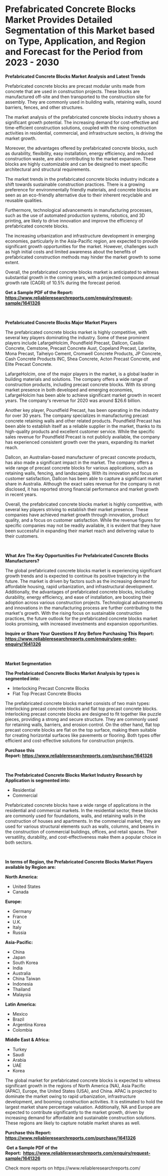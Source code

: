 <p><h1>Prefabricated Concrete Blocks Market Provides Detailed Segmentation of this Market based on Type, Application, and Region and Forecast for the Period from 2023 - 2030</h1></p><p><strong>Prefabricated Concrete Blocks Market Analysis and Latest Trends</strong></p>
<p><p>Prefabricated concrete blocks are precast modular units made from concrete that are used in construction projects. These blocks are manufactured off-site and then transported to the construction site for assembly. They are commonly used in building walls, retaining walls, sound barriers, fences, and other structures.</p><p>The market analysis of the prefabricated concrete blocks industry shows a significant growth potential. The increasing demand for cost-effective and time-efficient construction solutions, coupled with the rising construction activities in residential, commercial, and infrastructure sectors, is driving the market growth.</p><p>Moreover, the advantages offered by prefabricated concrete blocks, such as durability, flexibility, easy installation, energy efficiency, and reduced construction waste, are also contributing to the market expansion. These blocks are highly customizable and can be designed to meet specific architectural and structural requirements.</p><p>The market trends in the prefabricated concrete blocks industry indicate a shift towards sustainable construction practices. There is a growing preference for environmentally friendly materials, and concrete blocks are seen as an eco-friendly alternative due to their inherent recyclable and reusable qualities.</p><p>Furthermore, technological advancements in manufacturing processes, such as the use of automated production systems, robotics, and 3D printing, are likely to drive innovation and improve the efficiency of prefabricated concrete blocks.</p><p>The increasing urbanization and infrastructure development in emerging economies, particularly in the Asia-Pacific region, are expected to provide significant growth opportunities for the market. However, challenges such as high initial costs and limited awareness about the benefits of prefabricated construction methods may hinder the market growth to some extent.</p><p>Overall, the prefabricated concrete blocks market is anticipated to witness substantial growth in the coming years, with a projected compound annual growth rate (CAGR) of 10.5% during the forecast period.</p></p>
<p><strong>Get a Sample PDF of the Report:&nbsp; <a href="https://www.reliableresearchreports.com/enquiry/request-sample/1641326">https://www.reliableresearchreports.com/enquiry/request-sample/1641326</a></strong></p>
<p>&nbsp;</p>
<p><strong>Prefabricated Concrete Blocks Major Market Players</strong></p>
<p><p>The prefabricated concrete blocks market is highly competitive, with several key players dominating the industry. Some of these prominent players include LafargeHolcim, Poundfield Precast, Dallcon, Casilio Concrete, Cemstone, Precast Concrete Aust, Copeland Precast, Laterlite, Mona Precast, Taiheiyo Cement, Cromwell Concrete Products, JP Concrete, Cash Concrete Products INC, Shea Concrete, Acton Precast Concrete, and Elite Precast Concrete. </p><p>LafargeHolcim, one of the major players in the market, is a global leader in building materials and solutions. The company offers a wide range of construction products, including precast concrete blocks. With its strong market presence in both developed and emerging economies, LafargeHolcim has been able to achieve significant market growth in recent years. The company's revenue for 2020 was around $26.6 billion.</p><p>Another key player, Poundfield Precast, has been operating in the industry for over 30 years. The company specializes in manufacturing precast concrete retaining walls and other related products. Poundfield Precast has been able to establish itself as a reliable supplier in the market, thanks to its high-quality products and excellent customer service. While the specific sales revenue for Poundfield Precast is not publicly available, the company has experienced consistent growth over the years, expanding its market reach.</p><p>Dallcon, an Australian-based manufacturer of precast concrete products, has also made a significant impact in the market. The company offers a wide range of precast concrete blocks for various applications, such as retaining walls, fencing, and landscaping. With its innovation and focus on customer satisfaction, Dallcon has been able to capture a significant market share in Australia. Although the exact sales revenue for the company is not disclosed, it has reported strong financial performance and market growth in recent years.</p><p>Overall, the prefabricated concrete blocks market is highly competitive, with several key players striving to establish their market presence. These companies have achieved market growth through innovation, product quality, and a focus on customer satisfaction. While the revenue figures for specific companies may not be readily available, it is evident that they have been successful in expanding their market reach and delivering value to their customers.</p></p>
<p>&nbsp;</p>
<p><strong>What Are The Key Opportunities For Prefabricated Concrete Blocks Manufacturers?</strong></p>
<p><p>The global prefabricated concrete blocks market is experiencing significant growth trends and is expected to continue its positive trajectory in the future. The market is driven by factors such as the increasing demand for affordable housing, rapid urbanization, and infrastructural development. Additionally, the advantages of prefabricated concrete blocks, including durability, energy efficiency, and ease of installation, are boosting their adoption across various construction projects. Technological advancements and innovations in the manufacturing process are further contributing to the market's growth. With the rising focus on sustainable construction practices, the future outlook for the prefabricated concrete blocks market looks promising, with increased investments and expansion opportunities.</p></p>
<p><strong>Inquire or Share Your Questions If Any Before Purchasing This Report: <a href="https://www.reliableresearchreports.com/enquiry/pre-order-enquiry/1641326">https://www.reliableresearchreports.com/enquiry/pre-order-enquiry/1641326</a></strong></p>
<p>&nbsp;</p>
<p><strong>Market Segmentation</strong></p>
<p><strong>The Prefabricated Concrete Blocks Market Analysis by types is segmented into:</strong></p>
<p><ul><li>Interlocking Precast Concrete Blocks</li><li>Flat Top Precast Concrete Blocks</li></ul></p>
<p><p>The prefabricated concrete blocks market consists of two main types: interlocking precast concrete blocks and flat top precast concrete blocks. Interlocking precast concrete blocks are designed to fit together like puzzle pieces, providing a strong and secure structure. They are commonly used for retaining walls, barriers, and erosion control. On the other hand, flat top precast concrete blocks are flat on the top surface, making them suitable for creating horizontal surfaces like pavements or flooring. Both types offer efficient and cost-effective solutions for construction projects.</p></p>
<p><strong>Purchase this Report:&nbsp;<a href="https://www.reliableresearchreports.com/purchase/1641326">https://www.reliableresearchreports.com/purchase/1641326</a></strong></p>
<p>&nbsp;</p>
<p><strong>The Prefabricated Concrete Blocks Market Industry Research by Application is segmented into:</strong></p>
<p><ul><li>Residential</li><li>Commercial</li></ul></p>
<p><p>Prefabricated concrete blocks have a wide range of applications in the residential and commercial markets. In the residential sector, these blocks are commonly used for foundations, walls, and retaining walls in the construction of houses and apartments. In the commercial market, they are used for various structural elements such as walls, columns, and beams in the construction of commercial buildings, offices, and retail spaces. Their versatility, durability, and cost-effectiveness make them a popular choice in both sectors.</p></p>
<p>&nbsp;</p>
<p><strong>In terms of Region, the Prefabricated Concrete Blocks Market Players available by Region are:</strong></p>
<p>
    <p> <strong> North America: </strong>
        <ul>
            <li>United States</li>
            <li>Canada</li>
        </ul>
        </p> 
    <p> <strong> Europe: </strong>
        <ul>
            <li>Germany</li>
            <li>France</li>
            <li>U.K.</li>
            <li>Italy</li>
            <li>Russia</li>
        </ul>
        </p> 
    <p> <strong> Asia-Pacific: </strong>
        <ul>
            <li>China</li>
            <li>Japan</li>
            <li>South Korea</li>
            <li>India</li>
            <li>Australia</li>
            <li>China Taiwan</li>
            <li>Indonesia</li>
            <li>Thailand</li>
            <li>Malaysia</li>
        </ul>
        </p> 
    <p> <strong> Latin America: </strong>
        <ul>
            <li>Mexico</li>
            <li>Brazil</li>
            <li>Argentina Korea</li>
            <li>Colombia</li>
        </ul>
        </p> 
    <p> <strong> Middle East & Africa: </strong>
        <ul>
            <li>Turkey</li>
            <li>Saudi</li>
            <li>Arabia</li>
            <li>UAE</li>
            <li>Korea</li>
        </ul>
    </p>
    </p>
<p><p>The global market for prefabricated concrete blocks is expected to witness significant growth in the regions of North America (NA), Asia Pacific (APAC), Europe, the United States (USA), and China. APAC is projected to dominate the market owing to rapid urbanization, infrastructure development, and booming construction activities. It is estimated to hold the largest market share percentage valuation. Additionally, NA and Europe are expected to contribute significantly to the market growth, driven by increasing demand for affordable and sustainable construction solutions. These regions are likely to capture notable market shares as well.</p></p>
<p><strong>Purchase this Report: <a href="https://www.reliableresearchreports.com/purchase/1641326">https://www.reliableresearchreports.com/purchase/1641326</a></strong></p>
<p>&nbsp;<strong>Get a Sample PDF of the Report:&nbsp;&nbsp;<a href="https://www.reliableresearchreports.com/enquiry/request-sample/1641326">https://www.reliableresearchreports.com/enquiry/request-sample/1641326</a></strong></p>
<p><strong></strong></p>
<p>Check more reports on https://www.reliableresearchreports.com/</p>